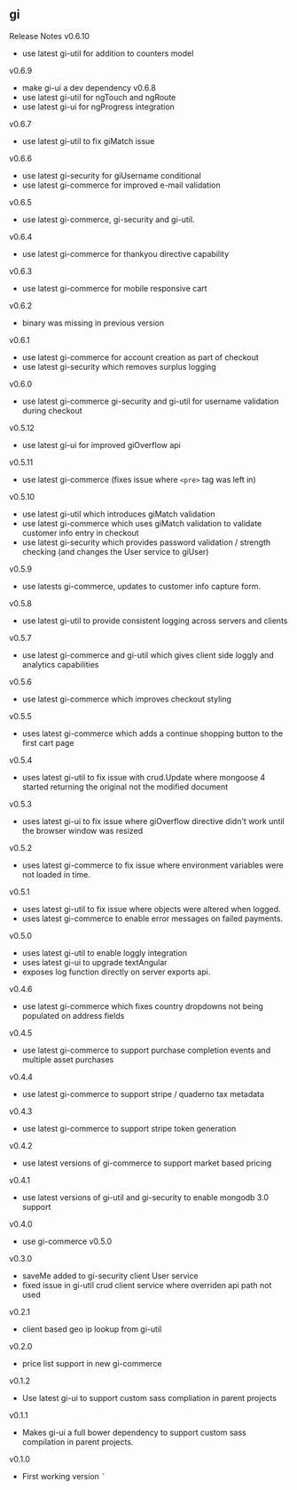 gi
---

Release Notes
v0.6.10
- use latest gi-util for addition to counters model

v0.6.9
- make gi-ui a dev dependency
v0.6.8
- use latest gi-util for ngTouch and ngRoute
- use latest gi-ui for ngProgress integration

v0.6.7
- use latest gi-util to fix giMatch issue

v0.6.6
- use latest gi-security for giUsername conditional
- use latest gi-commerce for improved e-mail validation

v0.6.5
- use latest gi-commerce, gi-security and gi-util.

v0.6.4
- use latest gi-commerce for thankyou directive capability

v0.6.3
- use latest gi-commerce for mobile responsive cart

v0.6.2
- binary was missing in previous version

v0.6.1
- use latest gi-commerce for account creation as part of checkout
- use latest gi-security which removes surplus logging

v0.6.0
- use latest gi-commerce gi-security and gi-util for username validation during checkout

v0.5.12
- use latest gi-ui for improved giOverflow api

v0.5.11
- use latest gi-commerce (fixes issue where ``<pre>`` tag was left in)

v0.5.10
- use latest gi-util which introduces giMatch validation
- use latest gi-commerce which uses giMatch validation to validate customer info entry in checkout
- use latest gi-security which provides password validation / strength checking (and changes the User service to giUser)

v0.5.9
- use latests gi-commerce, updates to customer info capture form.

v0.5.8
- use latest gi-util to provide consistent logging across servers and clients

v0.5.7
- use latest gi-commerce and gi-util which gives client side loggly
and analytics capabilities

v0.5.6
- use latest gi-commerce which improves checkout styling

v0.5.5
- uses latest gi-commerce which adds a continue shopping button to the first cart page

v0.5.4
- uses latest gi-util to fix issue with crud.Update where mongoose 4 started returning the original not the modified document

v0.5.3
- uses latest gi-ui to fix issue where giOverflow directive didn't work until the browser window was resized

v0.5.2
- uses latest gi-commerce to fix issue where environment variables were not loaded in time.

v0.5.1
- uses latest gi-util to fix issue where objects were altered when logged.
- uses latest gi-commerce to enable error messages on failed payments.

v0.5.0
- uses latest gi-util to enable loggly integration
- uses latest gi-ui to upgrade textAngular
- exposes log function directly on server exports api.

v0.4.6
- use latest gi-commerce which fixes country dropdowns not being populated on address fields

v0.4.5
- use latest gi-commerce to support purchase completion events and multiple asset purchases

v0.4.4
- use latest gi-commerce to support stripe / quaderno tax metadata

v0.4.3
- use latest gi-commerce to support stripe token generation

v0.4.2
- use latest versions of gi-commerce to support market based pricing

v0.4.1
- use latest versions of gi-util and gi-security to enable mongodb 3.0 support

v0.4.0
- use gi-commerce v0.5.0

v0.3.0
- saveMe added to gi-security client User service
- fixed issue in gi-util crud client service where overriden api path not used

v0.2.1
- client based geo ip lookup from gi-util

v0.2.0
- price list support in new gi-commerce

v0.1.2
- Use latest gi-ui to support custom sass compliation in parent projects

v0.1.1
- Makes gi-ui a full bower dependency to support custom sass compilation in parent projects.

v0.1.0
- First working version
˜
